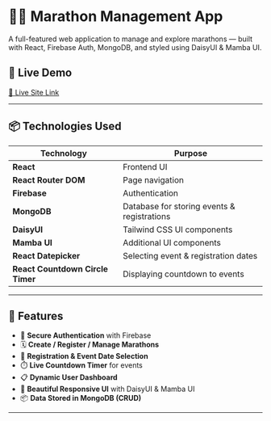 # 🏃‍♂️ Marathon Management App

A full-featured web application to manage and explore marathons — built with React, Firebase Auth, MongoDB, and styled using DaisyUI & Mamba UI.

## 🚀 Live Demo

[🔗 Live Site Link](https://your-marathon-app-url.com)

---

## 📦 Technologies Used

| Technology                       | Purpose                                     |
| -------------------------------- | ------------------------------------------- |
| **React**                        | Frontend UI                                 |
| **React Router DOM**             | Page navigation                             |
| **Firebase**                     | Authentication                              |
| **MongoDB**                      | Database for storing events & registrations |
| **DaisyUI**                      | Tailwind CSS UI components                  |
| **Mamba UI**                     | Additional UI components                    |
| **React Datepicker**             | Selecting event & registration dates        |
| **React Countdown Circle Timer** | Displaying countdown to events              |

---

## 🔐 Features

- 🔐 **Secure Authentication** with Firebase
- 🗓️ **Create / Register / Manage Marathons**
- 📅 **Registration & Event Date Selection**
- ⏱️ **Live Countdown Timer** for events
- 📋 **Dynamic User Dashboard**
- 🎨 **Beautiful Responsive UI** with DaisyUI & Mamba UI
- 📦 **Data Stored in MongoDB (CRUD)**

---

